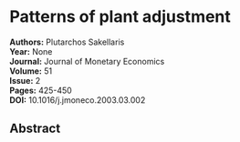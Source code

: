 # Patterns of plant adjustment

**Authors:** Plutarchos Sakellaris  
**Year:** None  
**Journal:** Journal of Monetary Economics  
**Volume:** 51  
**Issue:** 2  
**Pages:** 425-450  
**DOI:** 10.1016/j.jmoneco.2003.03.002  

## Abstract


